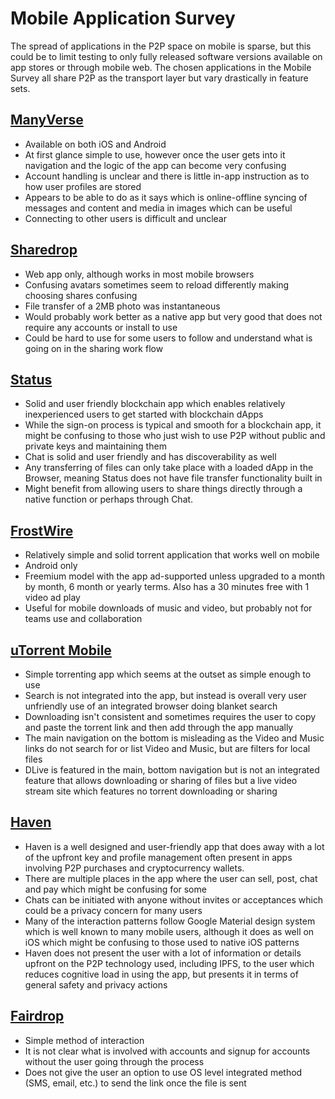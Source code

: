 # Mobile Application Survey

The spread of applications in the P2P space on mobile is sparse, but this could be to limit testing to only fully released software versions available on app stores or through mobile web. The chosen applications in the Mobile Survey all share P2P as the transport layer but vary drastically in feature sets.

## [ManyVerse](manyverse.md)

* Available on both iOS and Android
* At first glance simple to use, however once the user gets into it navigation and the logic of the app can become very confusing
* Account handling is unclear and there is little in-app instruction as to how user profiles are stored
* Appears to be able to do as it says which is online-offline syncing of messages and content and media in images which can be useful
* Connecting to other users is difficult and unclear

## [Sharedrop](sharedrop.io.md)

* Web app only, although works in most mobile browsers
* Confusing avatars sometimes seem to reload differently making choosing shares confusing
* File transfer of a 2MB photo was instantaneous
* Would probably work better as a native app but very good that does not require any accounts or install to use
* Could be hard to use for some users to follow and understand what is going on in the sharing work flow

## [Status](status.md)

* Solid and user friendly blockchain app which enables relatively inexperienced users to get started with blockchain dApps
* While the sign-on process is typical and smooth for a blockchain app, it might be confusing to those who just wish to use P2P without public and private keys and maintaining them
* Chat is solid and user friendly and has discoverability as well
* Any transferring of files can only take place with a loaded dApp in the Browser, meaning Status does not have file transfer functionality built in
* Might benefit from allowing users to share things directly through a native function or perhaps through Chat.

## [FrostWire](frostwire.md)

* Relatively simple and solid torrent application that works well on mobile
* Android only
* Freemium model with the app ad-supported unless upgraded to a month by month, 6 month or yearly terms. Also has a 30 minutes free with 1 video ad play
* Useful for mobile downloads of music and video, but probably not for teams use and collaboration

## [uTorrent Mobile](utorrent-mobile.md)

* Simple torrenting app which seems at the outset as simple enough to use
* Search is not integrated into the app, but instead is overall very user unfriendly use of an integrated browser doing blanket search
* Downloading isn't consistent and sometimes requires the user to copy and paste the torrent link and then add through the app manually
* The main navigation on the bottom is misleading as the Video and Music links do not search for or list Video and Music, but are filters for local files
* DLive is featured in the main, bottom navigation but is not an integrated feature that allows downloading or sharing of files but a live video stream site which features no torrent downloading or sharing

## [Haven](haven.md)

* Haven is a well designed and user-friendly app that does away with a lot of the upfront key and profile management often present in apps involving P2P purchases and cryptocurrency wallets.
* There are multiple places in the app where the user can sell, post, chat and pay which might be confusing for some
* Chats can be initiated with anyone without invites or acceptances which could be a privacy concern for many users
* Many of the interaction patterns follow Google Material design system which is well known to many mobile users, although it does as well on iOS which might be confusing to those used to native iOS patterns
* Haven does not present the user with a lot of information or details upfront on the P2P technology used, including IPFS, to the user which reduces cognitive load in using the app, but presents it in terms of general safety and privacy actions

## [Fairdrop](fairdrop.md)

* Simple method of interaction
* It is not clear what is involved with accounts and signup for accounts without the user going through the process
* Does not give the user an option to use OS level integrated method \(SMS, email, etc.\) to send the link once the file is sent

